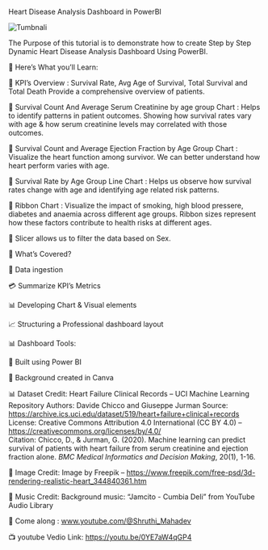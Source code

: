 Heart Disease Analysis Dashboard in PowerBI

![Tumbnali](https://github.com/user-attachments/assets/9ebd5db2-7ac5-4011-a3e3-e9e6e60f4927)

The Purpose of this tutorial is to demonstrate how to create Step by Step Dynamic Heart Disease Analysis Dashboard Using PowerBI.

🚀 Here’s What you’ll Learn:

📌 KPI’s Overview : Survival Rate, Avg Age of Survival, Total Survival and Total Death Provide a comprehensive overview of patients.

📌 Survival Count And Average Serum Creatinine by age group Chart : Helps to identify patterns in patient outcomes. Showing how survival rates vary with age & how serum creatinine levels may correlated with those outcomes.

📌 Survival Count and Average Ejection Fraction by Age Group Chart : Visualize the heart function among survivor. We can better understand how heart perform varies with age.

📌 Survival Rate by Age Group Line Chart : Helps us observe how survival rates change with age and identifying age related risk patterns.

📌 Ribbon Chart : Visualize the impact of smoking, high blood pressere, diabetes and anaemia across different age groups. Ribbon sizes represent how these factors contribute to health risks at different ages.

📌 Slicer allows us to filter the data based on Sex.

🚀 What’s Covered?

📝 Data ingestion

💳 Summarize KPI’s Metrics

📊 Developing Chart & Visual elements

📈 Structuring a Professional dashboard layout

📊 Dashboard Tools:

📌 Built using Power BI

📌 Background created in Canva

📊 Dataset  Credit: Heart Failure Clinical Records – UCI Machine Learning Repository
Authors: Davide Chicco and Giuseppe Jurman
Source: https://archive.ics.uci.edu/dataset/519/heart+failure+clinical+records
License: Creative Commons Attribution 4.0 International (CC BY 4.0) – https://creativecommons.org/licenses/by/4.0/  
Citation:  Chicco, D., & Jurman, G. (2020). Machine learning can predict survival of patients with heart failure from serum creatinine and ejection fraction alone. *BMC Medical Informatics and Decision Making*, 20(1), 1-16.

🎨 Image Credit:
Image by Freepik – https://www.freepik.com/free-psd/3d-rendering-realistic-heart_344840361.htm

🎵 Music Credit:
Background music: “Jamcito - Cumbia Deli” from YouTube Audio Library

💙 Come along : www.youtube.com/@Shruthi_Mahadev

📺 youtube Vedio Link: https://youtu.be/0YE7aW4qGP4

